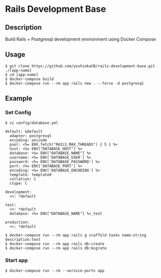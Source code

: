 # Rails Development Base


## Description

Build Rails + Postgresql development environment using Docker Compose

## Usage

```
$ git clone https://github.com/yoshiokaCB/rails-development-base.git ./[app-name]
$ cd [app-name]
$ docker-compose build
$ docker-compose run --rm app rails new . --force -d postgresql
```

## Example

### Set Config

```
$ vi config/database.yml
```

```
default: &default
  adapter: postgresql
  encoding: unicode
  pool: <%= ENV.fetch("RAILS_MAX_THREADS") { 5 } %>
  host: <%= ENV["DATABASE_HOST"] %>
  database: <%= ENV["DATABASE_NAME"] %>
  username: <%= ENV['DATABASE_USER'] %>
  password: <%= ENV['DATABASE_PASSWORD'] %>
  port: <%= ENV['DATABASE_PORT'] %>
  encoding: <%= ENV['DATABASE_ENCODING'] %>
  template: template0
  collation: C
  ctype: C

development:
  <<: *default

test:
  <<: *default
  database: <%= ENV["DATABASE_NAME"] %>_test

production:
  <<: *default

```

```
$ docker-compose run --rm app rails g scaffold tasks name:string description:text
$ docker-compose run --rm app rails db:create
$ docker-compose run --rm app rails db:migrate
```



### Start app

```
$ docker-compose run --rm --service-ports app
```
